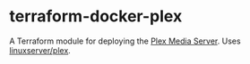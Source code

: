 # terraform-docker-plex

A Terraform module for deploying the [Plex Media Server]. Uses [linuxserver/plex].

[Plex Media Server]: https://www.plex.tv/your-media/
[linuxserver/plex]: https://fleet.linuxserver.io/image?name=linuxserver/plex
